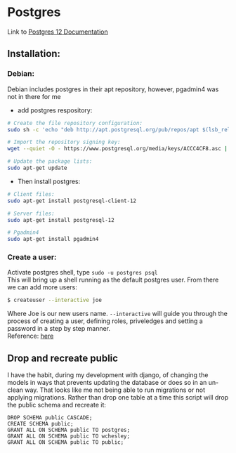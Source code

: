 # Postgres
Link to [Postgres 12 Documentation](https://www.postgresql.org/docs/12/index.html)  
## Installation: 
### Debian: 
Debian includes postgres in their apt repository, however, pgadmin4 was not in there for me
- add postgres respository: 
```bash
# Create the file repository configuration:
sudo sh -c 'echo "deb http://apt.postgresql.org/pub/repos/apt $(lsb_release -cs)-pgdg main" > /etc/apt/sources.list.d/pgdg.list'

# Import the repository signing key:
wget --quiet -O - https://www.postgresql.org/media/keys/ACCC4CF8.asc | sudo apt-key add -

# Update the package lists:
sudo apt-get update
```
- Then install postgres: 
```bash
# Client files: 
sudo apt-get install postgresql-client-12

# Server files: 
sudo apt-get install postgresql-12

# Pgadmin4
sudo apt-get install pgadmin4
```
### Create a user: 
Activate postgres shell, type `sudo -u postgres psql`  
This will bring up a shell running as the default postgres user. From there we can add more users:  
```bash
$ createuser --interactive joe
```
Where Joe is our new users name. `--interactive` will guide you through the process of creating a user, defining roles, priveledges and setting a password in a step by step manner.   
Reference: [here](https://www.postgresql.org/docs/12/app-createuser.html)

## Drop and recreate public
I have the habit, during my development with django, of changing the models in ways that prevents updating the database or does so in an un-clean way. That looks like me not being able to run migrations or not applying migrations. Rather than drop one table at a time this script will drop the public schema and recreate it: 
```postgres
DROP SCHEMA public CASCADE;
CREATE SCHEMA public;
GRANT ALL ON SCHEMA public TO postgres;
GRANT ALL ON SCHEMA public TO wchesley;
GRANT ALL ON SCHEMA public TO public;
```